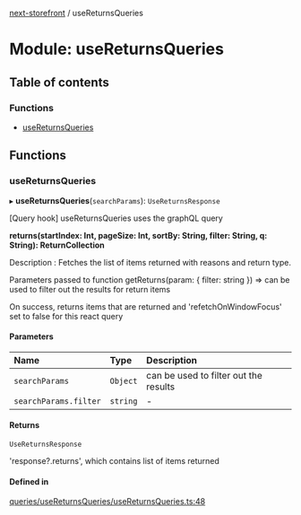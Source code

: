 [next-storefront](../README.md) / useReturnsQueries

# Module: useReturnsQueries

## Table of contents

### Functions

- [useReturnsQueries](useReturnsQueries.md#usereturnsqueries)

## Functions

### useReturnsQueries

▸ **useReturnsQueries**(`searchParams`): `UseReturnsResponse`

[Query hook] useReturnsQueries uses the graphQL query

<b>returns(startIndex: Int, pageSize: Int, sortBy: String, filter: String, q: String): ReturnCollection</b>

Description : Fetches the list of items returned with reasons and return type.

Parameters passed to function getReturns(param: { filter: string }) => can be used to filter out the results for return items

On success, returns items that are returned and 'refetchOnWindowFocus' set to false for this react query

#### Parameters

| Name                  | Type     | Description                           |
| :-------------------- | :------- | :------------------------------------ |
| `searchParams`        | `Object` | can be used to filter out the results |
| `searchParams.filter` | `string` | -                                     |

#### Returns

`UseReturnsResponse`

'response?.returns', which contains list of items returned

#### Defined in

[queries/useReturnsQueries/useReturnsQueries.ts:48](https://github.com/KiboSoftware/nextjs-storefront/blob/561a164/hooks/queries/useReturnsQueries/useReturnsQueries.ts#L48)
